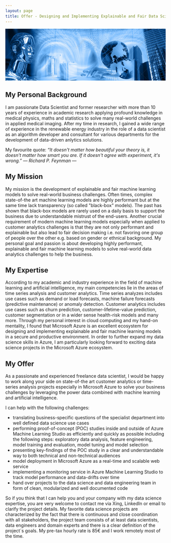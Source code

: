 ```yaml
---
layout: page
title: Offer - Designing and Implementing Explainable and Fair Data Science Solutions in Microsoft Azure with Special Focus on Customer Analytics and Time Series Forecasting
---
```

![screenshot](images/artificial_intelligence.png)


## My Personal Background
I am passionate Data Scientist and former researcher with more than 10 years of experience in academic research applying profound knowledge in medical physics, maths and statistics to solve many real-world challenges in applied medical imaging. After my time in research, I gained a wide range of experience in the renewable energy industry in the role of a data scientist as an algorithm developer and consultant for various departments for the development of data-driven anlytics solutions.

My favourite quote:
*“It doesn't matter how beautiful your theory is, it doesn't matter how smart you are. If it doesn't agree with experiment, it's wrong.” ― Richard P. Feynman ―*
## My Mission
My mission is the development of  explainable and fair machine learning models to solve real-world business challenges. Often times, complex state-of-the art machine learning models are highly performant but at the same time lack transparency (so called "black-box" models). The past has shown that black-box models are rarely used on a daily basis to support the business due to understandable mistrust of the end-users. Another crucial requirement of modern machine learning models especially when applied to customer analytics challenges is that they are not only performant and explainable but also lead to fair decision making i.e. not favoring one group of people over the other e.g. based on gender or ethnical background. My personal goal and passion is about developing highly performant, explainable and fair machine learning models to solve real-world data analytics challenges to help the business.
## My Expertise
According to my academic and industry experience in the field of machine learning and artificial intelligence, my main competencies lie in the areas of time series analysis and customer analytics. Time series analyzes includes use cases such as demand or load forecasts, machine failure forecasts (predictive maintenance) or anomaly detection. Customer analytics includes use cases such as churn prediction, customer-lifetime-value prediction, customer segmentation or in a wider sense health-risk models and many more. 
Through my personal interest in cloud computing and my hand-on mentality, I found that Microsoft Azure is an excellent ecosystem for designing and implementing explainable and fair machine learning models in a secure and productive environment. In order to further expand my data science skills in Azure, I am particularly looking forward to exciting data science projects in the Microsoft Azure ecosystem.
## My Offer
As a passionate and experienced freelance data scientist, I would be happy to work along your side on state-of-the art customer analytics or time-series analysis projects especially in Microsoft Azure to solve your business challenges by leveraging the power data combined with machine learning and artificial intelligence.

I can help with the following challenges:
- translating business-specific questions of the specialist department into well defined data science use cases
- performing proof-of-concept (POC) studies inside and outside of Azure Machine Learning Studio as efficiently and quickly as possible including the following steps: exploratory data analysis, feature engineering, model training and evaluation, model tuning and model selection
- presenting key-findings of the POC study in a clear and understandable way to both technical and non-technical audiences 
- model deployment in Microsoft Azure as a real-time and scalable web service
- implementing a monitoring service in Azure Machine Learning Studio to track model performance and data-drifts over time
- hand over projects to the data science and data engineering team in form of clean, modularized and well documented code

So if you think that I can help you and your company with my data science expertise, you are very welcome to contact me via Xing, LinkedIn or email to clarify the project details. My favorite data science projects are characterized by the fact that there is continuous and close coordination with all stakeholders, the project team consists of at least data scientists, data engineers and domain experts and there is a clear definition of the project´s goals. My pre-tax hourly rate is 85€ and I work remotely most of the time.